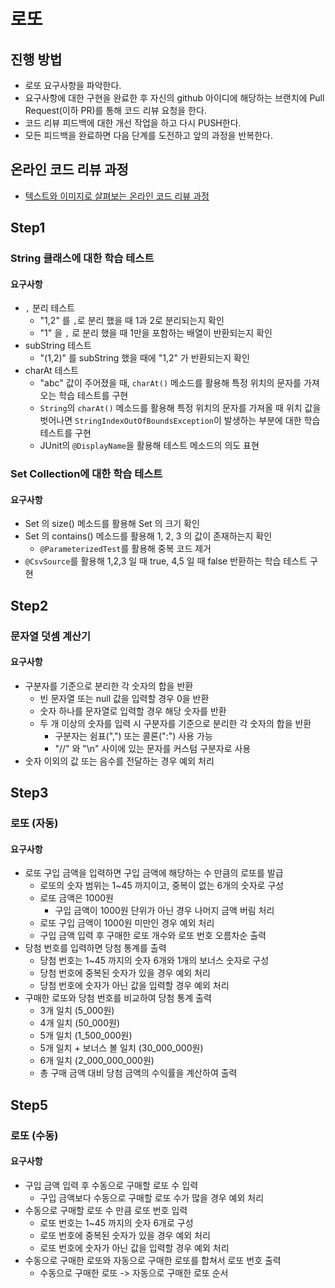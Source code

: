 # 로또
## 진행 방법
* 로또 요구사항을 파악한다.
* 요구사항에 대한 구현을 완료한 후 자신의 github 아이디에 해당하는 브랜치에 Pull Request(이하 PR)를 통해 코드 리뷰 요청을 한다.
* 코드 리뷰 피드백에 대한 개선 작업을 하고 다시 PUSH한다.
* 모든 피드백을 완료하면 다음 단계를 도전하고 앞의 과정을 반복한다.

## 온라인 코드 리뷰 과정
* [텍스트와 이미지로 살펴보는 온라인 코드 리뷰 과정](https://github.com/next-step/nextstep-docs/tree/master/codereview)


## Step1
### String 클래스에 대한 학습 테스트
#### 요구사항
- `,` 분리 테스트
  - "1,2" 를 `,`로 분리 했을 때 1과 2로 분리되는지 확인
  - "1" 을 `,` 로 분리 했을 때 1만을 포함하는 배열이 반환되는지 확인
- subString 테스트
  - "(1,2)" 를 subString 했을 때에 "1,2" 가 반환되는지 확인
- charAt 테스트
  - "abc" 값이 주어졌을 때, `charAt()` 메소드를 활용해 특정 위치의 문자를 가져오는 학습 테스트를 구현
  - `String`의 `charAt()` 메소드를 활용해 특정 위치의 문자를 가져올 때 위치 값을 벗어나면 `StringIndexOutOfBoundsException`이 발생하는 부분에 대한 학습 테스트를 구현
  - JUnit의 `@DisplayName`을 활용해 테스트 메소드의 의도 표현

### Set Collection에 대한 학습 테스트
#### 요구사항
- Set 의 size() 메소드를 활용해 Set 의 크기 확인
- Set 의 contains() 메소드를 활용해 1, 2, 3 의 값이 존재하는지 확인
  - `@ParameterizedTest`를 활용해 중복 코드 제거
- `@CsvSource`를 활용해 1,2,3 일 때 true, 4,5 일 때 false 반환하는 학습 테스트 구현

## Step2
### 문자열 덧셈 계산기
#### 요구사항
- 구분자를 기준으로 분리한 각 숫자의 합을 반환
  - 빈 문자열 또는 null 값을 입력할 경우 0을 반환
  - 숫자 하나를 문자열로 입력할 경우 해당 숫자를 반환
  - 두 개 이상의 숫자를 입력 시 구분자를 기준으로 분리한 각 숫자의 합을 반환
    - 구분자는 쉼표(",") 또는 콜론(":") 사용 가능
    - "//" 와 "\n" 사이에 있는 문자를 커스텀 구분자로 사용 
- 숫자 이외의 값 또는 음수를 전달하는 경우 예외 처리

## Step3
### 로또 (자동)
#### 요구사항
- 로또 구입 금액을 입력하면 구입 금액에 해당하는 수 만큼의 로또를 발급
  - 로또의 숫자 범위는 1~45 까지이고, 중복이 없는 6개의 숫자로 구성
  - 로또 금액은 1000원
    - 구입 금액이 1000원 단위가 아닌 경우 나머지 금액 버림 처리
  - 로또 구입 금액이 1000원 미만인 경우 예외 처리
  - 구입 금액 입력 후 구매한 로또 개수와 로또 번호 오름차순 출력
- 당첨 번호를 입력하면 당첨 통계를 출력
  - 당첨 번호는 1~45 까지의 숫자 6개와 1개의 보너스 숫자로 구성
  - 당첨 번호에 중복된 숫자가 있을 경우 예외 처리
  - 당첨 번호에 숫자가 아닌 값을 입력할 경우 예외 처리
- 구매한 로또와 당첨 번호를 비교하여 당첨 통계 출력
  - 3개 일치 (5_000원) 
  - 4개 일치 (50_000원) 
  - 5개 일치 (1_500_000원) 
  - 5개 일치 + 보너스 볼 일치 (30_000_000원)
  - 6개 일치 (2_000_000_000원)
  - 총 구매 금액 대비 당첨 금액의 수익률을 계산하여 출력

## Step5
### 로또 (수동)
#### 요구사항
- 구입 금액 입력 후 수동으로 구매할 로또 수 입력
  - 구입 금액보다 수동으로 구매할 로또 수가 많을 경우 예외 처리
- 수동으로 구매할 로또 수 만큼 로또 번호 입력
  - 로또 번호는 1~45 까지의 숫자 6개로 구성
  - 로또 번호에 중복된 숫자가 있을 경우 예외 처리
  - 로또 번호에 숫자가 아닌 값을 입력할 경우 예외 처리
- 수동으로 구매한 로또와 자동으로 구매한 로또를 합쳐서 로또 번호 출력
  - 수동으로 구매한 로또 -> 자동으로 구매한 로또 순서